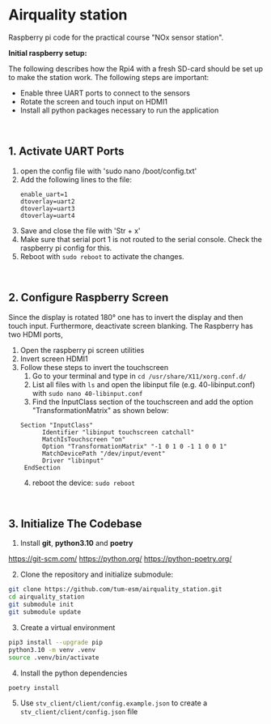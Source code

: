 # Airquality station

Raspberry pi code for the practical course "NOx sensor station".

**Initial raspberry setup:**

The following describes how the Rpi4 with a fresh SD-card should be set up to make the station work. The following steps are important:

-   Enable three UART ports to connect to the sensors
-   Rotate the screen and touch input on HDMI1
-   Install all python packages necessary to run the application

<br/>

## 1. Activate UART Ports

1. open the config file with 'sudo nano /boot/config.txt'
2. Add the following lines to the file:
    ```
    enable_uart=1
    dtoverlay=uart2
    dtoverlay=uart3
    dtoverlay=uart4
    ```
3. Save and close the file with 'Str + x'
4. Make sure that serial port 1 is not routed to the serial console. Check the raspberry pi config for this.
5. Reboot with `sudo reboot` to activate the changes.

<br/>

## 2. Configure Raspberry Screen

Since the display is rotated 180° one has to invert the display and then touch input. Furthermore, deactivate screen blanking. The Raspberry has two HDMI ports,

1. Open the raspberry pi screen utilities
2. Invert screen HDMI1
3. Follow these steps to invert the touchscreen
    1. Go to your terminal and type in `cd /usr/share/X11/xorg.conf.d/`
    2. List all files with `ls` and open the libinput file (e.g. 40-libinput.conf) with `sudo nano 40-libinput.conf`
    3. Find the InputClass section of the touchscreen and add the option "TransformationMatrix" as shown below:
    ```
    Section "InputClass"
          Identifier "libinput touchscreen catchall"
          MatchIsTouchscreen "on"
          Option "TransformationMatrix" "-1 0 1 0 -1 1 0 0 1"
          MatchDevicePath "/dev/input/event"
          Driver "libinput"
     EndSection
    ```
    4. reboot the device: `sudo reboot`

<br/>

## 3. Initialize The Codebase

1. Install **git**, **python3.10** and **poetry**

https://git-scm.com/
https://python.org/
https://python-poetry.org/

2. Clone the repository and initialize submodule:

```bash
git clone https://github.com/tum-esm/airquality_station.git
cd airquality_station
git submodule init
git submodule update
```

3. Create a virtual environment

```bash
pip3 install --upgrade pip
python3.10 -m venv .venv
source .venv/bin/activate
```

4. Install the python dependencies

```bash
poetry install
```

5. Use `stv_client/client/config.example.json` to create a `stv_client/client/config.json` file
